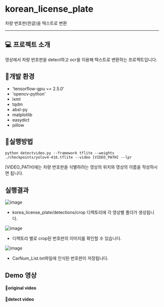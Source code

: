 # korean_license_plate
차량 번호판(한글)을 텍스트로 변환  
***
  
## 💻 프로젝트 소개
영상에서 차량 번호판을 detect하고 ocr을 이용해 텍스트로 변환하는 프로젝트입니다.
<br>

  
## 🔧개발 환경
- 'tensorflow-gpu == 2.5.0'
- 'opencv-python'
- lxml
- tqdm
- absl-py
- matplotlib
- easydict
- pillow
  

  
## 🔗실행방법
```
python detectvideo.py --framework tflite --weights ./checkpoints/yolov4-416.tflite --video [VIDEO_PATH] --lpr
```
[VIDEO_PATH]에는 차량 번호판을 식별하려는 영상의 위치와 영상의 이름을 작성하시면 됩니다.  




## 실행결과
![image](https://github.com/Jeong-AYeong/korean_license_plate/assets/87751593/81d799c3-f367-49c5-87be-5318a0d2aa8d)   
* korea_license_plate/detections/crop 디렉토리에 각 영상별 폴더가 생성됩니다.     
  
![image](https://github.com/Jeong-AYeong/korean_license_plate/assets/87751593/d5a32560-6b8d-4a26-9e0a-015f2ebd52a2)   
* 디렉토리 별로 crop된 번호판의 이미지를 확인할 수 있습니다.   

    
![image](https://github.com/Jeong-AYeong/korean_license_plate/assets/87751593/03d76d91-9da5-469c-bd19-778da7f6b344)    
* CarNum_List.txt파일에 인식된 번호판이 저장됩니다.    
  
## Demo 영상
#### 🎥original video

#### 🎥detect video
